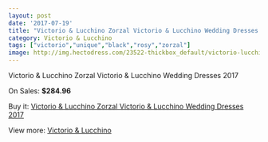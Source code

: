 ```yaml
---
layout: post
date: '2017-07-19'
title: "Victorio & Lucchino Zorzal Victorio & Lucchino Wedding Dresses 2017"
category: Victorio & Lucchino
tags: ["victorio","unique","black","rosy","zorzal"]
image: http://img.hectodress.com/23522-thickbox_default/victorio-lucchino-zorzal-victorio-lucchino-wedding-dresses-2013.jpg
---
```

Victorio & Lucchino Zorzal Victorio & Lucchino Wedding Dresses 2017

On Sales: **$284.96**
<a href="https://www.hectodress.com/victorio-lucchino/10875-victorio-lucchino-zorzal-victorio-lucchino-wedding-dresses-2013.html"><amp-img layout="responsive" width="600" height="600" src="//img.hectodress.com/23522-thickbox_default/victorio-lucchino-zorzal-victorio-lucchino-wedding-dresses-2013.jpg" alt="Victorio & Lucchino Zorzal Victorio & Lucchino Wedding Dresses 2017 0" /></a>

Buy it: [Victorio & Lucchino Zorzal Victorio & Lucchino Wedding Dresses 2017](https://www.hectodress.com/victorio-lucchino/10875-victorio-lucchino-zorzal-victorio-lucchino-wedding-dresses-2013.html "Victorio & Lucchino Zorzal Victorio & Lucchino Wedding Dresses 2017")

View more: [Victorio & Lucchino](https://www.hectodress.com/173-victorio-lucchino "Victorio & Lucchino")